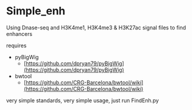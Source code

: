 # Simple_enh
Using Dnase-seq and H3K4me1, H3K4me3 & H3K27ac signal files to find enhancers

requires 
- pyBigWig
    - [https://github.com/dpryan79/pyBigWig](https://github.com/dpryan79/pyBigWig)
- bwtool
    - [https://github.com/CRG-Barcelona/bwtool/wiki](https://github.com/CRG-Barcelona/bwtool/wiki)

very simple standards, very simple usage, just run FindEnh.py

